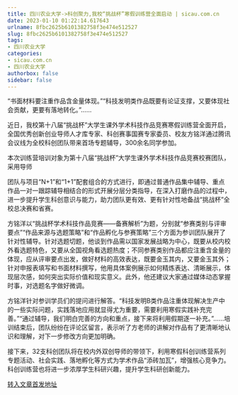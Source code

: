 ```yaml
---
title: 四川农业大学->科创聚力,我校“挑战杯”寒假训练营全面启动 | sicau.com.cn
date: 2023-01-10 01:22:14.617643
urlname: 8fbc2625b6101382758f3e474e512527
slug: 8fbc2625b6101382758f3e474e512527
tags: 
- 四川农业大学
categories:
- sicau.com.cn
- 四川农业大学
authorbox: false
sidebar: false
---
```

“书面材料要注重作品含金量体现。”“科技发明类作品既要有论证支撑，又要体现社会贡献，更要有落地转化。”……

近日，我校第十八届“挑战杯”大学生课外学术科技作品竞赛寒假训练营全面开启，全国优秀创新创业导师人才库专家、科创赛事国赛专家委员、校友方铭洋通过腾讯会议线为全校科创团队带来首场专题辅导，300余名同学参加。

本次训练营培训对象为第十八届“挑战杯”大学生课外学术科技作品竞赛校赛团队，采用导师
<!--more-->
团队与项目“N+1”和“1+1”配套组合的方式进行，即通过普通作品集中辅导、重点作品一对一跟踪辅导相结合的形式开展分层分类指导，在深入打磨作品的过程中，进一步提升学生科创意识与能力，助力团队更有效、更有针对性地备战“挑战杯”全校总决赛和省赛。

方铭洋以“挑战杯学术科技作品竞赛——备赛解析”为题，分别就“参赛类别与评审要点”“作品来源与选题策略”和“作品孵化与参赛策略”三个方面为参训团队展开了针对性辅导。针对选题切题，他谈到作品需以国家发展战略为中心，既要从校内校外看选题特色，又要从全国视角看选题热度；不同参赛类别作品都应注重含金量的体现，应从评审要点出发，做好材料的高效表达，既要金玉其内，又要金玉其外；针对申报表填写和书面材料撰写，他用具体案例展示如何精炼表达、清晰展示，体现层次感，如何突出实际价值和现实意义。此外，他还建议大家通过媒体动态掌握时事，对选题名字做好微调。

方铭洋针对参训学员们的提问进行解答。“科技发明B类作品注重体现解决生产中的一些实际问题，实践落地应用就显得尤为重要，需要利用寒假实践补充完善。”“通过辅导，我们明白完善的方向和重点，接下来将利用假期逐一补充。”……培训结束后，团队纷纷在评论区留言，表示听了方老师的讲解对作品有了更清晰地认识和理解，对下一步修改方向更加明确。

接下来，32支科创团队将在校内外双创导师的带领下，利用寒假科创训练营系列专题活动、社会实践、落地孵化等方式为学术作品“添砖加瓦”，增强核心竞争力。科创训练营也将进一步浓厚学生科研兴趣，提升学生科研创新能力。



[转入文章首发地址](https://news.sicau.edu.cn/info/1078/70834.htm)